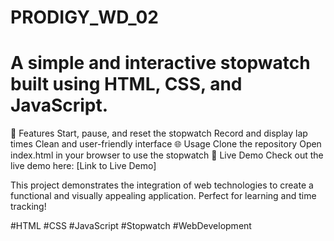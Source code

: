 # PRODIGY_WD_02
# A simple and interactive stopwatch built using HTML, CSS, and JavaScript.

🚀 Features
Start, pause, and reset the stopwatch
Record and display lap times
Clean and user-friendly interface
🌐 Usage
Clone the repository
Open index.html in your browser to use the stopwatch
🎯 Live Demo
Check out the live demo here: [Link to Live Demo]

This project demonstrates the integration of web technologies to create a functional and visually appealing application. Perfect for learning and time tracking!

#HTML #CSS #JavaScript #Stopwatch #WebDevelopment

